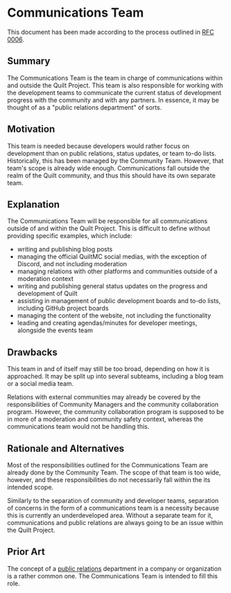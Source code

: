 # Communications Team

This document has been made according to the process outlined in [RFC
0006][RFC6].

## Summary

The Communications Team is the team in charge of communications within and
outside the Quilt Project. This team is also responsible for working with the
development teams to communicate the current status of development progress
with the community and with any partners. In essence, it may be thought of as
a "public relations department" of sorts.

## Motivation

This team is needed because developers would rather focus on development than
on public relations, status updates, or team to-do lists. Historically, this
has been managed by the Community Team. However, that team's scope is already
wide enough. Communications fall outside the realm of the Quilt community, and
thus this should have its own separate team.

## Explanation

The Communications Team will be responsible for all communications outside of
and within the Quilt Project. This is difficult to define without providing
specific examples, which include:

- writing and publishing blog posts
- managing the official QuiltMC social medias, with the exception of Discord,
  and not including moderation
- managing relations with other platforms and communities outside of a
  moderation context
- writing and publishing general status updates on the progress and
  development of Quilt
- assisting in management of public development boards and to-do lists,
  including GitHub project boards
- managing the content of the website, not including the functionality
- leading and creating agendas/minutes for developer meetings, alongside the
  events team

## Drawbacks

This team in and of itself may still be too broad, depending on how it is
approached. It may be split up into several subteams, including a blog team
or a social media team.

Relations with external communities may already be covered by the
responsibilities of Community Managers and the community collaboration
program. However, the community collaboration program is supposed to be in
more of a moderation and community safety context, whereas the communications
team would not be handling this.

## Rationale and Alternatives

Most of the responsibilities outlined for the Communications Team are already
done by the Community Team. The scope of that team is too wide, however, and
these responsibilities do not necessarily fall within the its intended scope.

Similarly to the separation of community and developer teams, separation of
concerns in the form of a communications team is a necessity because this is
currently an underdeveloped area. Without a separate team for it,
communications and public relations are always going to be an issue within the
Quilt Project.

## Prior Art

The concept of a [public relations][PR] department in a company or organization
is a rather common one. The Communications Team is intended to fill this role.

[PR]: https://en.wikipedia.org/wiki/Public_relations
[RFC6]: /structure/0006-governance.md#teams
